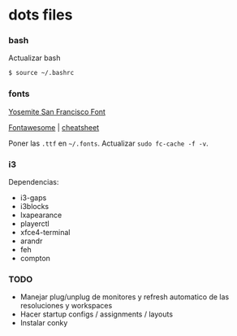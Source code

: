 # dots files

### bash
Actualizar bash
```sh
$ source ~/.bashrc
```
### fonts
[Yosemite San Francisco Font](https://github.com/supermarin/YosemiteSanFranciscoFont)

[Fontawesome](http://fontawesome.io/) | [cheatsheet](http://fontawesome.io/cheatsheet/)

Poner las `.ttf` en `~/.fonts`.
Actualizar `sudo fc-cache -f -v`.

### i3
Dependencias:

- i3-gaps
- i3blocks
- lxapearance
- playerctl
- xfce4-terminal
- arandr
- feh
- compton

### TODO

- Manejar plug/unplug de monitores y refresh automatico de las resoluciones y workspaces
- Hacer startup configs / assignments / layouts
- Instalar conky
